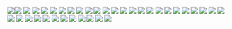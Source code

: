 <img src="https://media.discordapp.net/attachments/951343238575423559/951629850148478996/IMG_1847.jpg" /><img src="https://media.discordapp.net/attachments/951343238575423559/951629850148478996/IMG_1847.jpg" />
<img src="https://media.discordapp.net/attachments/951343238575423559/951629856121159720/IMG_2199.jpg" />
<img src="https://media.discordapp.net/attachments/951343238575423559/951629863033389096/66613547616__ABDF8AFF-D640-46EC-860F-78CF74361271.jpg" />
<img src="https://media.discordapp.net/attachments/951343238575423559/951629868695711764/IMG_2503.jpg" />
<img src="https://media.discordapp.net/attachments/951343238575423559/951629875033280572/IMG_4182.jpg" />
<img src="https://media.discordapp.net/attachments/951343238575423559/951629880670429234/IMG_2521.jpg" />
<img src="https://media.discordapp.net/attachments/951343238575423559/951629886152392775/IMG_2522.jpg" />
<img src="https://media.discordapp.net/attachments/951343238575423559/951629892573884496/IMG_2525.jpg" />
<img src="https://media.discordapp.net/attachments/951343238575423559/951629899217657886/IMG_2524.jpg" />
<img src="https://media.discordapp.net/attachments/951343238575423559/951629906083709008/IMG_2526.jpg" />
<img src="https://media.discordapp.net/attachments/951343238575423559/951629912903680051/IMG_2550.jpg" />
<img src="https://media.discordapp.net/attachments/951343238575423559/951629918377234462/IMG_2584.jpg" />
<img src="https://media.discordapp.net/attachments/951343238575423559/951629928124776509/IMG_2948.jpg" />
<img src="https://media.discordapp.net/attachments/951343238575423559/951629933250236416/IMG_2943.jpg" />
<img src="https://media.discordapp.net/attachments/951343238575423559/951629939394899978/66762693983__C33864D9-FA0A-414A-9073-8CCE3B90BC94.jpg" />
<img src="https://media.discordapp.net/attachments/951343238575423559/951629945392726026/IMG_2928.jpg" />
<img src="https://media.discordapp.net/attachments/951343238575423559/951629951067648000/66760310709__C9674B9E-55EC-4BCF-BDD3-D1CBEDCEBF4A.jpg" />
<img src="https://media.discordapp.net/attachments/951343238575423559/951629957296189470/IMG_2926.jpg" />
<img src="https://media.discordapp.net/attachments/951343238575423559/951629964044828682/66753392855__2D915BC2-8B8E-44F2-ABA7-8018223FE50B.jpg" />
<img src="https://media.discordapp.net/attachments/951343238575423559/951629969266716682/IMG_2970.jpg" />
<img src="https://media.discordapp.net/attachments/951343238575423559/951629974962589786/16548695-D4AA-4648-B6DF-176F2D54D56A.jpg" />
<img src="https://media.discordapp.net/attachments/951343238575423559/951629980620701696/334AAF40-2E09-4528-8C1D-288CC05475A1.jpg" />
<img src="https://media.discordapp.net/attachments/951343238575423559/951629986182332466/IMG_2974.jpg" />
<img src="https://media.discordapp.net/attachments/951343238575423559/951629991257456721/IMG_2980.jpg " />
<img src="https://media.discordapp.net/attachments/951343238575423559/951629997267910747/66803682555__2346620D-C379-410C-8D52-64AB0320F8B3.jpg" />
<img src="https://media.discordapp.net/attachments/951343238575423559/951630002846314506/IMG_3002.jpg" />
<img src="https://media.discordapp.net/attachments/951343238575423559/951630008558952468/IMG_3003.jpg" />
<img src="https://media.discordapp.net/attachments/951343238575423559/951630014330331176/IMG_3019.jpg" />
<img src="https://media.discordapp.net/attachments/951343238575423559/951630019535458354/IMG_3066.jpg" />
<img src="https://media.discordapp.net/attachments/951343238575423559/951630031560519700/IMG_3042.jpg" />
<img src="https://media.discordapp.net/attachments/951343238575423559/951630025608794172/IMG_3064.jpg" />
<img src="https://cdn.discordapp.com/attachments/951343238575423559/951630037910712390/IMG_3078.jpg" />
<img src="https://cdn.discordapp.com/attachments/951343238575423559/951630043765936228/IMG_1937.jpg" />
<img src="https://cdn.discordapp.com/attachments/951343238575423559/951630050120327228/59C406D1-317D-4987-9AF5-0DCD38A2F909.jpg" />
<img src="https://cdn.discordapp.com/attachments/951343238575423559/951630056738914394/IMG_3115.jpg" />
<img src="https://cdn.discordapp.com/attachments/951343238575423559/951630063642771466/IMG_3104.png" />
